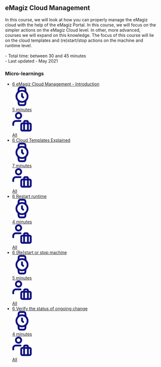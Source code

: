 <div class="ez-academy">
	<div class="ez-academy__body">
		<main class="master">
	<h2 class="title">eMagiz Cloud Management</h2>
    <p>
       In this course, we will look at how you can properly manage the eMagiz cloud with the help of the eMagiz Portal. In this course, we will focus on the simpler actions on the eMagiz Cloud level. In other, more advanced, courses we will expand on this knowledge. The focus of this course will lie on the cloud templates and (re)start/stop actions on the machine and runtime level.
        </br></br>
        - Total time: between 30 and 45 minutes
        </br>
        - Last updated - May 2021
    </p>
    <h3 class="title">Micro-learnings</h3>
    <ul class="strip-container">
        <li class="strip">
            <a href="../../docs/microlearning/novice-emagiz-cloud-management-emagiz-cloud-management-introduction" class="strip__link">
            <label for="" class="strip__label">
                <span>6</span>
                eMagiz Cloud Management - Introduction
            </label>
            <div class="strip__attribute">
                <img class="strip__attribute-icon strip__attribute-icon--duration" src="../../img/microlearning/academy_index/icon-duration32.svg"/>
                <div class="strip__attribute-label">5 minutes</div>
            </div>
            <div class="strip__attribute">
                <img class="strip__attribute-icon strip__attribute-icon--roles" src="../../img/microlearning/academy_index/icon-roles32.svg"/>
                <div class="strip__attribute-label">All</div>
            </div>
        </a>
        </li>
        <li class="strip">
            <a href="../../docs/microlearning/novice-emagiz-cloud-management-cloud-templates-explained" class="strip__link">
            <label for="" class="strip__label">
                <span>6</span>
                Cloud Templates Explained
            </label>
            <div class="strip__attribute">
                <img class="strip__attribute-icon strip__attribute-icon--duration" src="../../img/microlearning/academy_index/icon-duration32.svg"/>
                <div class="strip__attribute-label">7 minutes</div>
            </div>
            <div class="strip__attribute">
                <img class="strip__attribute-icon strip__attribute-icon--roles" src="../../img/microlearning/academy_index/icon-roles32.svg"/>
                <div class="strip__attribute-label">All</div>
            </div>
        </a>
        </li>
        <li class="strip">
            <a href="../../docs/microlearning/novice-emagiz-cloud-management-restart-runtime" class="strip__link">
            <label for="" class="strip__label">
                <span>6</span>
                Restart runtime
            </label>
            <div class="strip__attribute">
                <img class="strip__attribute-icon strip__attribute-icon--duration" src="../../img/microlearning/academy_index/icon-duration32.svg"/>
                <div class="strip__attribute-label">4 minutes</div>
            </div>
            <div class="strip__attribute">
                <img class="strip__attribute-icon strip__attribute-icon--roles" src="../../img/microlearning/academy_index/icon-roles32.svg"/>
                <div class="strip__attribute-label">All</div>
            </div>
        </a>
        </li>
        <li class="strip">
            <a href="../../docs/microlearning/novice-emagiz-cloud-management-restart-or-stop-machine" class="strip__link">
            <label for="" class="strip__label">
                <span>6</span>
                (Re)start or stop machine
            </label>
            <div class="strip__attribute">
                <img class="strip__attribute-icon strip__attribute-icon--duration" src="../../img/microlearning/academy_index/icon-duration32.svg"/>
                <div class="strip__attribute-label">5 minutes</div>
            </div>
            <div class="strip__attribute">
                <img class="strip__attribute-icon strip__attribute-icon--roles" src="../../img/microlearning/academy_index/icon-roles32.svg"/>
                <div class="strip__attribute-label">All</div>
            </div>
        </a>
        </li>
		<li class="strip">
            <a href="../../docs/microlearning/novice-emagiz-cloud-management-verify-status-ongoing-change" class="strip__link">
            <label for="" class="strip__label">
                <span>6</span>
                Verify the status of ongoing change
            </label>
            <div class="strip__attribute">
                <img class="strip__attribute-icon strip__attribute-icon--duration" src="../../img/microlearning/academy_index/icon-duration32.svg"/>
                <div class="strip__attribute-label">4 minutes</div>
            </div>
            <div class="strip__attribute">
                <img class="strip__attribute-icon strip__attribute-icon--roles" src="../../img/microlearning/academy_index/icon-roles32.svg"/>
                <div class="strip__attribute-label">All</div>
            </div>
        </a>
        </li>		  
    </ul>
    </main>
    </div>
</div>